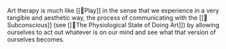 
Art therapy is much like [[🌱Play]] in the sense that we experience in a very tangible and aesthetic way, the process of communicating with the [[🌱Subconscious]] (see [[🌰The Physiological State of Doing Art]]) by allowing ourselves to act out whatever is on our mind and see what that version of ourselves becomes.